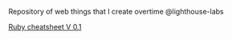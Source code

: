 Repository of web things that I create overtime @lighthouse-labs

[Ruby cheatsheet V 0.1](https://github.com/adamdahan/lighthouse-web/blob/master/ruby-cheatsheet-v-0.1/image/ruby-cheatsheet-v-0.1.png)

